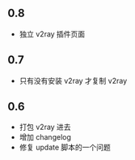 ## 0.8
* 独立 v2ray 插件页面

## 0.7
* 只有没有安装 v2ray 才复制 v2ray

## 0.6
* 打包 v2ray 进去
* 增加 changelog
* 修复 update 脚本的一个问题
